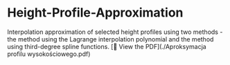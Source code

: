 # Height-Profile-Approximation
Interpolation approximation of selected height profiles using two methods - the method using the Lagrange interpolation polynomial and the method using third-degree spline functions.
[📄 View the PDF](./Aproksymacja profilu wysokościowego.pdf)
